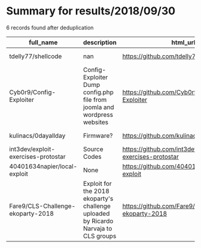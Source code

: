 
# Summary for results/2018/09/30
    
6 records found after deduplication

| full_name | description | html_url | matched_list | matched_count | pushed_at | size | stargazers_count | language | forks_count |
|-------------------------------------|-------------------------------------------------------------------------------------|--------------------------------------------------------|----------------|-----------------|---------------------------|--------|--------------------|------------|---------------|
| tdelly77/shellcode | nan | https://github.com/tdelly77/shellcode | ['shellcode'] | 1 | 2018-09-30 06:02:20+00:00 | 63 | 0 | nan | 0 |
| Cyb0r9/Config-Exploiter | Config-Exploiter Dump config.php file from joomla and wordpress websites | https://github.com/Cyb0r9/Config-Exploiter | ['exploit'] | 1 | 2018-09-30 13:27:21+00:00 | 307 | 29 | Shell | 13 |
| kulinacs/0dayallday | Firmware? | https://github.com/kulinacs/0dayallday | ['0day'] | 1 | 2018-09-30 01:40:56+00:00 | 17983 | 1 | nan | 0 |
| int3dev/exploit-exercises-protostar | Source Codes | https://github.com/int3dev/exploit-exercises-protostar | ['exploit'] | 1 | 2018-09-30 06:52:11+00:00 | 2 | 0 | C | 0 |
| 40401634napier/local-exploit | None | https://github.com/40401634napier/local-exploit | ['exploit'] | 1 | 2018-09-30 06:58:11+00:00 | 0 | 0 | | 0 |
| Fare9/CLS-Challenge-ekoparty-2018 | Exploit for the 2018 ekoparty's challenge uploaded by Ricardo Narvaja to CLS groups | https://github.com/Fare9/CLS-Challenge-ekoparty-2018 | ['exploit'] | 1 | 2018-09-30 11:26:58+00:00 | 249 | 2 | C++ | 0 |
